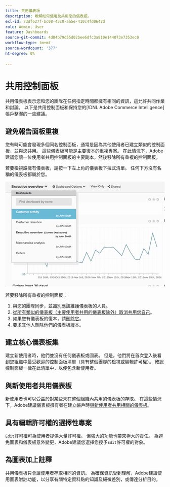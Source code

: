 ```yaml
---
title: 共用儀表板
description: 瞭解如何使用及共用您的儀表板。
exl-id: 73df627f-bc08-45c0-aa5e-410c4fd0642d
role: Admin, User
feature: Dashboards
source-git-commit: 4d04b79d55d02bee6dfc3a810e144073e7353ec0
workflow-type: tm+mt
source-wordcount: '377'
ht-degree: 0%

---
```


# 共用控制面板

共用儀表板表示您和您的團隊在任何指定時間都擁有相同的資訊，這允許共同作業和討論。 以下是共用控制面板和保持您的[!DNL Adobe Commerce Intelligence]帳戶整潔的一些建議。

## 避免報告面板重複

您有時可能會發現多個同名控制面板，通常是因為其他使用者已建立類似的控制面板，並與您共用。 這些儀表板可能是主要復本的重複專案。 在此情況下，Adobe建議您讓一位使用者共用控制面板的主要副本，然後移除所有重複的控制面板。

若要檢視誰擁有儀表板，請按一下左上角的儀表板下拉式清單。 任何下方沒有名稱的儀表板都屬於您。

![顯示建立者與許可權的儀表板擁有權指標](../../mbi/assets/Dash_ownership.png)

若要移除所有重複的控制面板：

1. 與您的團隊同步，並識別應該維護儀表板的人員。
1. [從所有類似的儀表板（主要使用者共用的儀表板除外）取消共用您自己](../data-user/dashboards/leave-dashboard.md)。
1. 如果您有儀表板的復本，請[刪除它](../data-user/dashboards/deleting-dashboard.md)。
1. 要求其他人刪除他們的儀表板版本。

## 建立核心儀表板集

建立新使用者時，他們並沒有任何儀表板或圖表。 但是，他們將在首次登入後看到您組織中最受歡迎的控制面板清單（具有整個團隊的檢視或編輯許可權）。 確認控制面板一律在此清單中，以便包含新使用者。

## 與新使用者共用儀表板

新使用者也可以受益於對某些未在整個組織內共用的儀表板的存取。 在這些情況下，Adobe建議儀表板擁有者在建立帳戶時[與新使用者共用相關的儀表板](../data-user/dashboards/share-dashboard-with-users.md)。

## 具有編輯許可權的選擇性專案

`Edit`許可權可為使用者提供大量許可權。 但強大的功能也帶來極大的責任。 為避免圖表和儀表板意外變更，Adobe建議您選擇您授予`Edit`許可權的對象。

## 為圖表加上註釋

共用儀表板只會讓使用者存取相同的資訊。 為確保資訊受到理解，Adobe建議使用圖表附註功能，以分享有關特定資料點的知識及細微差別，或傳達分析目的。
